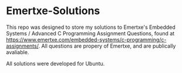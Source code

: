 # Emertxe-Solutions

This repo was designed to store my solutions to Emertxe's Embedded Systems / Advanced C Programming Assignment Questions, found at https://www.emertxe.com/embedded-systems/c-programming/c-assignments/. 
All questions are propery of Emertxe, and are publically avaliable.

All solutions were developed for Ubuntu.
